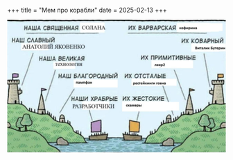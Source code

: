 +++
title = "Мем про корабли"
date = 2025-02-13
+++

[![Мем про корабли](/blog/17.jpg)](/blog/17.jpg)